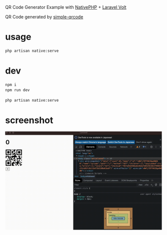 QR Code Generator Example with [NativePHP](https://nativephp.com/) + [Laravel Volt](https://livewire.laravel.com/docs/volt)

QR Code generated by [simple-qrcode](https://github.com/SimpleSoftwareIO/simple-qrcode)


# usage

```sh
php artisan native:serve
```

# dev

```sh
npm i 
npm run dev

php artisan native:serve
```

# screenshot

![ss](./docs/qrcode.gif)